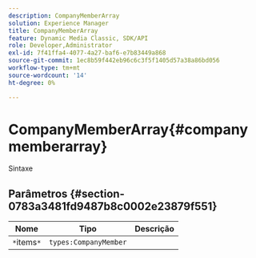```yaml
---
description: CompanyMemberArray
solution: Experience Manager
title: CompanyMemberArray
feature: Dynamic Media Classic, SDK/API
role: Developer,Administrator
exl-id: 7f41ffa4-4077-4a27-baf6-e7b83449a868
source-git-commit: 1ec8b59f442eb96c6c3f5f1405d57a38a86bd056
workflow-type: tm+mt
source-wordcount: '14'
ht-degree: 0%

---
```


# CompanyMemberArray{#companymemberarray}

Sintaxe

## Parâmetros {#section-0783a3481fd9487b8c0002e23879f551}

| Nome | Tipo | Descrição |
|---|---|---|
| `*`items`*` | `types:CompanyMember` |  |
